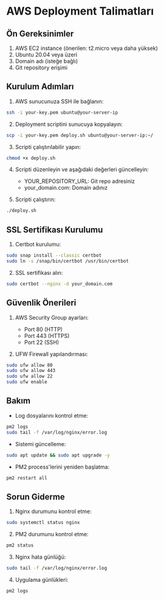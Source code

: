 # AWS Deployment Talimatları

## Ön Gereksinimler

1. AWS EC2 instance (önerilen: t2.micro veya daha yüksek)
2. Ubuntu 20.04 veya üzeri
3. Domain adı (isteğe bağlı)
4. Git repository erişimi

## Kurulum Adımları

1. AWS sunucunuza SSH ile bağlanın:
```bash
ssh -i your-key.pem ubuntu@your-server-ip
```

2. Deployment scriptini sunucuya kopyalayın:
```bash
scp -i your-key.pem deploy.sh ubuntu@your-server-ip:~/
```

3. Scripti çalıştırılabilir yapın:
```bash
chmod +x deploy.sh
```

4. Scripti düzenleyin ve aşağıdaki değerleri güncelleyin:
   - YOUR_REPOSITORY_URL: Git repo adresiniz
   - your_domain.com: Domain adınız

5. Scripti çalıştırın:
```bash
./deploy.sh
```

## SSL Sertifikası Kurulumu

1. Certbot kurulumu:
```bash
sudo snap install --classic certbot
sudo ln -s /snap/bin/certbot /usr/bin/certbot
```

2. SSL sertifikası alın:
```bash
sudo certbot --nginx -d your_domain.com
```

## Güvenlik Önerileri

1. AWS Security Group ayarları:
   - Port 80 (HTTP)
   - Port 443 (HTTPS)
   - Port 22 (SSH)

2. UFW Firewall yapılandırması:
```bash
sudo ufw allow 80
sudo ufw allow 443
sudo ufw allow 22
sudo ufw enable
```

## Bakım

- Log dosyalarını kontrol etme:
```bash
pm2 logs
sudo tail -f /var/log/nginx/error.log
```

- Sistemi güncelleme:
```bash
sudo apt update && sudo apt upgrade -y
```

- PM2 process'lerini yeniden başlatma:
```bash
pm2 restart all
```

## Sorun Giderme

1. Nginx durumunu kontrol etme:
```bash
sudo systemctl status nginx
```

2. PM2 durumunu kontrol etme:
```bash
pm2 status
```

3. Nginx hata günlüğü:
```bash
sudo tail -f /var/log/nginx/error.log
```

4. Uygulama günlükleri:
```bash
pm2 logs
``` 